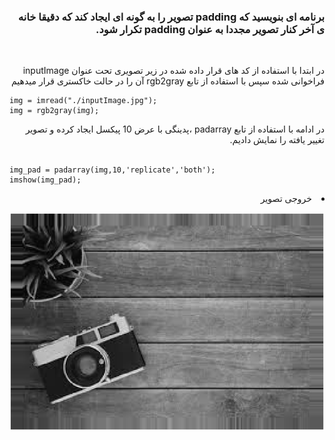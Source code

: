 <div dir="rtl">
<h3>برنامه ای بنویسید که padding تصویر را به گونه ای ایجاد کند که دقیقا خانه ی آخر کنار تصویر مجددا به عنوان padding تکرار شود.</h3><br/>


در ابتدا با استفاده از کد های قرار داده شده در زیر تصویری تحت عنوان inputImage فراخوانی شده سپس با استفاده از تابع rgb2gray آن را در حالت خاکستری قرار میدهیم
  
  </div>
  

```
img = imread("./inputImage.jpg");
img = rgb2gray(img);
```
<div dir="rtl">
در ادامه با استفاده از تابع padarray ،پدینگی با عرض 10 پیکسل ایجاد کرده و تصویر تغییر یافته را نمایش دادیم.
  

  </div><br/>



```
img_pad = padarray(img,10,'replicate','both');
imshow(img_pad);
```
<div dir="rtl">

<li>
خروجی تصویر
</li>
<p align="center">
<img src="./output.png">
</p>


</div>

